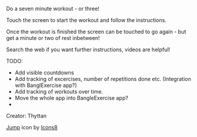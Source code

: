 Do a seven minute workout - or three!

Touch the screen to start the workout and follow the instructions.

Once the workout is finished the screen can be touched to go again - but get a minute or two of rest inbetween!

Search the web if you want further instructions, videos are helpful!

TODO:
- Add visible countdowns
- Add tracking of excercises, number of repetitions done etc. (Integration with BanglExercise app?)
- Add tracking of workouts over time.
- Move the whole app into BangleExercise app?
-

Creator:
Thyttan

<a target="_blank" href="https://icons8.com/icon/19961/jump">Jump</a> icon by <a target="_blank" href="https://icons8.com">Icons8</a>
